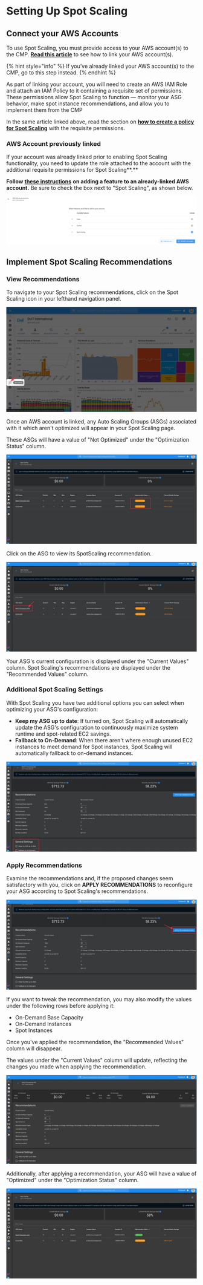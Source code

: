 # Setting Up Spot Scaling

## Connect your AWS Accounts

To use Spot Scaling, you must provide access to your AWS account\(s\) to the CMP. [**Read this article**](https://help.doit-intl.com/amazon-web-services/add-your-amazon-web-services-iam-role) to see how to link your AWS account\(s\).

{% hint style="info" %}
If you’ve already linked your AWS account\(s\) to the CMP, go to this step instead.
{% endhint %}

As part of linking your account, you will need to create an AWS IAM Role and attach an IAM Policy to it containing a requisite set of permissions. These permissions allow Spot Scaling to function — monitor your ASG behavior, make spot instance recommendations, and allow you to implement them from the CMP

In the same article linked above, read the section on [**how to create a policy for Spot Scaling**](https://help.doit-intl.com/amazon-web-services/add-your-amazon-web-services-iam-role#spot-scaling) with the requisite permissions.

### AWS Account previously linked

If your account was already linked prior to enabling Spot Scaling functionality, you need to update the role attached to the account with the additional requisite permissions for Spot Scaling**.**

**Follow** [**these instructions**](https://help.doit-intl.com/amazon-web-services/add-your-amazon-web-services-iam-role#adding-a-feature) **on adding a feature to an already-linked AWS account.** Be sure to check the box next to "Spot Scaling", as shown below.

![A screenshot showing the checkbox next to the _Spot Scaling_ option](../.gitbook/assets/image%20%2869%29.png)

## Implement Spot Scaling Recommendations

### View Recommendations

To navigate to your Spot Scaling recommendations, click on the Spot Scaling icon in your lefthand navigation panel.

![A screenshot showing the location of the _Spot Scaling_ menu item](../.gitbook/assets/cleanshot-2021-06-22-at-13.44.17.jpg)

Once an AWS account is linked, any Auto Scaling Groups \(ASGs\) associated with it which aren't optimized will appear in your Spot Scaling page.

These ASGs will have a value of "Not Optimized" under the "Optimization Status" column.

![A screenshot showing the _Optimization Status_ column](../.gitbook/assets/spotscalingnotoptimized.jpg)

Click on the ASG to view its SpotScaling recommendation.

![A screenshot showing the _ASG_ link](../.gitbook/assets/spotscaling-click-asg.jpg)

Your ASG's current configuration is displayed under the "Current Values" column. Spot Scaling's recommendations are displayed under the "Recommended Values" column.

### Additional Spot Scaling Settings

With Spot Scaling you have two additional options you can select when optimizing your ASG's configuration:

* **Keep my ASG up to date**: If turned on, Spot Scaling will automatically update the ASG's configuration to continuously maximize system runtime and spot-related EC2 savings.
* **Fallback to On-Demand**: When there aren't where enough unused EC2 instances to meet demand for Spot instances, Spot Scaling will automatically fallback to on-demand instances.

![A screenshot showing the location of the _General Settings_ section](../.gitbook/assets/spotscalinggeneralsettings.jpg)

### Apply Recommendations

Examine the recommendations and, if the proposed changes seem satisfactory with you, click on **APPLY RECOMMENDATIONS** to reconfigure your ASG according to Spot Scaling's recommendations.

![A screenshot showing the location of the _Apply Recommendations_ button](../.gitbook/assets/spotscalingapplyrec.jpg)

If you want to tweak the recommendation, you may also modify the values under the following rows before applying it:

* On-Demand Base Capacity
* On-Demand Instances
* Spot Instances

Once you've applied the recommendation, the "Recommended Values" column will disappear.

The values under the "Current Values" column will update, reflecting the changes you made when applying the recommendation.

![A screenshot showing the _Current Values_ column](../.gitbook/assets/spotscalingrecapplied.jpg)

Additionally, after applying a recommendation, your ASG will have a value of "Optimized" under the "Optimization Status" column.

![A screenshot showing an _Optimized_ status under the _Optimization Status_ column](../.gitbook/assets/spotscalingnowoptimized.jpg)
